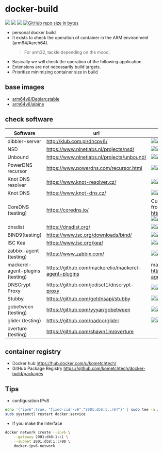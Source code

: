 # docker-build

![](https://img.shields.io/github/commit-activity/y/kometchtech/docker-build.svg?style=popout-square)
![](https://img.shields.io/github/last-commit/kometchtech/docker-build.svg?style=popout-square)
![](https://img.shields.io/github/repo-size/kometchtech/docker-build.svg?style=popout-square)
[![GitHub repo size in bytes](https://img.shields.io/github/repo-size/badges/shields.svg)](https://github.com/kometchtech/docker-build)

- personal docker build
- It exists to check the operation of container in the ARM environment (arm64/Aarch64).
  > For arm32, tackle depending on the mood.
- Basically we will check the operation of the following application.
- Extensions are not necessarily build targets.
- Prioritize minimizing container size in build

## base images

- [arm64v8/Debian:stable](https://hub.docker.com/r/arm64v8/debian/)
- [arm64v8/alpine](https://hub.docker.com/r/arm64v8/alpine/)

## check software

| Software                         | url                                                    | version                                                                                                                                                                                                                                                                                      |
| -------------------------------- | ------------------------------------------------------ | -------------------------------------------------------------------------------------------------------------------------------------------------------------------------------------------------------------------------------------------------------------------------------------------- |
| dibbler-server                   | <http://klub.com.pl/dhcpv6/>                           | [![](https://images.microbadger.com/badges/version/kometchtech/dibbler-server.svg)](https://microbadger.com/images/kometchtech/dibbler-server "Get your own version badge on microbadger.com")[![](https://images.microbadger.com/badges/image/kometchtech/dibbler-server.svg)](https://microbadger.com/images/kometchtech/dibbler-server "Get your own image badge on microbadger.com")![Docker Pulls](https://img.shields.io/docker/pulls/kometchtech/dibbler-server?style=flat-square)                                                                                               |
| NSD                              | <https://www.nlnetlabs.nl/projects/nsd/>               | [![](https://images.microbadger.com/badges/version/kometchtech/nsd.svg)](https://microbadger.com/images/kometchtech/nsd "Get your own version badge on microbadger.com")[![](https://images.microbadger.com/badges/image/kometchtech/nsd.svg)](https://microbadger.com/images/kometchtech/nsd "Get your own image badge on microbadger.com")![Docker Pulls](https://img.shields.io/docker/pulls/kometchtech/nsd?style=flat-square)                                                                                                                     |
| Unbound                          | <https://www.nlnetlabs.nl/projects/unbound/>           | [![](https://images.microbadger.com/badges/version/kometchtech/unbound.svg)](https://microbadger.com/images/kometchtech/unbound "Get your own version badge on microbadger.com")[![](https://images.microbadger.com/badges/image/kometchtech/unbound.svg)](https://microbadger.com/images/kometchtech/unbound "Get your own image badge on microbadger.com") ![Docker Pulls](https://img.shields.io/docker/pulls/kometchtech/unbound?style=flat-square)                                                                                                            |
| PowerDNS recursor                | <https://www.powerdns.com/recursor.html>               | [![](https://images.microbadger.com/badges/version/kometchtech/pdnsrec.svg)](https://microbadger.com/images/kometchtech/pdnsrec "Get your own version badge on microbadger.com")[![](https://images.microbadger.com/badges/image/kometchtech/pdnsrec.svg)](https://microbadger.com/images/kometchtech/pdnsrec "Get your own image badge on microbadger.com") ![Docker Pulls](https://img.shields.io/docker/pulls/kometchtech/pdnsrec)                                                                                                          |
| Knot DNS resolver                | <https://www.knot-resolver.cz/>                        | [![](https://images.microbadger.com/badges/version/kometchtech/kresd.svg)](https://microbadger.com/images/kometchtech/kresd "Get your own version badge on microbadger.com")[![](https://images.microbadger.com/badges/image/kometchtech/kresd.svg)](https://microbadger.com/images/kometchtech/kresd "Get your own image badge on microbadger.com") ![Docker Pulls](https://img.shields.io/docker/pulls/kometchtech/kresd?style=flat-square)                                                                                                                |
| Knot DNS                         | <https://www.knot-dns.cz/>                             | [![](https://images.microbadger.com/badges/version/kometchtech/knot.svg)](https://microbadger.com/images/kometchtech/knot "Get your own version badge on microbadger.com")[![](https://images.microbadger.com/badges/image/kometchtech/knot.svg)](https://microbadger.com/images/kometchtech/knot "Get your own image badge on microbadger.com") ![Docker Pulls](https://img.shields.io/docker/pulls/kometchtech/knot?style=flat-square)                                                                                                                  |
| CoreDNS (testing)                | <https://coredns.io/>                                  | Currently the Docker image is released from CoreDNS.io formula. <br> <https://hub.docker.com/r/coredns/coredns/> <br> [![](https://images.microbadger.com/badges/version/kometchtech/coredns.svg)](https://microbadger.com/images/kometchtech/coredns "Get your own version badge on microbadger.com")[![](https://images.microbadger.com/badges/image/kometchtech/coredns.svg)](https://microbadger.com/images/kometchtech/coredns "Get your own image badge on microbadger.com") ![Docker Pulls](https://img.shields.io/docker/pulls/kometchtech/coredns?style=flat-square) |
| dnsdist                          | <https://dnsdist.org/>                                 | [![](https://images.microbadger.com/badges/version/kometchtech/dnsdist.svg)](https://microbadger.com/images/kometchtech/dnsdist "Get your own version badge on microbadger.com")[![](https://images.microbadger.com/badges/image/kometchtech/dnsdist.svg)](https://microbadger.com/images/kometchtech/dnsdist "Get your own image badge on microbadger.com") ![Docker Pulls](https://img.shields.io/docker/pulls/kometchtech/dnsdist?style=flat-square)                                                                                                            |
| BIND9(testing)               | <https://www.isc.org/downloads/bind/>                  | [![](https://images.microbadger.com/badges/version/kometchtech/bind.svg)](https://microbadger.com/images/kometchtech/bind "Get your own version badge on microbadger.com")[![](https://images.microbadger.com/badges/image/kometchtech/bind.svg)](https://microbadger.com/images/kometchtech/bind "Get your own image badge on microbadger.com") ![Docker Pulls](https://img.shields.io/docker/pulls/kometchtech/bind?style=flat-square)                                                                                                                  |
| ISC Kea | <https://www.isc.org/kea/> | [![](https://images.microbadger.com/badges/version/kometchtech/kea.svg)](https://microbadger.com/images/kometchtech/kea "Get your own version badge on microbadger.com")[![](https://images.microbadger.com/badges/image/kometchtech/kea.svg)](https://microbadger.com/images/kometchtech/kea "Get your own image badge on microbadger.com") ![Docker Pulls](https://img.shields.io/docker/pulls/kometchtech/kea?style=flat-square)|
| zabbix-agent (testing)           | <https://www.zabbix.com/>                              | [![](https://images.microbadger.com/badges/version/kometchtech/zabbix-agent.svg)](https://microbadger.com/images/kometchtech/zabbix-agent "Get your own version badge on microbadger.com")[![](https://images.microbadger.com/badges/image/kometchtech/zabbix-agent.svg)](https://microbadger.com/images/kometchtech/zabbix-agent "Get your own image badge on microbadger.com") ![Docker Pulls](https://img.shields.io/docker/pulls/kometchtech/zabbix-agent?style=flat-square)|
| mackerel-agent-plugins (testing) | <https://github.com/mackerelio/mackerel-agent-plugins> |made a deb package for armhf / arm64. <br> <https://github.com/kometchtech/mackerel-agent-plugins> |
| DNSCrypt Proxy                   | <https://github.com/jedisct1/dnscrypt-proxy>           | [![](https://images.microbadger.com/badges/version/kometchtech/dnscrypt-proxy.svg)](https://microbadger.com/images/kometchtech/dnscrypt-proxy "Get your own version badge on microbadger.com")[![](https://images.microbadger.com/badges/image/kometchtech/dnscrypt-proxy.svg)](https://microbadger.com/images/kometchtech/dnscrypt-proxy "Get your own image badge on microbadger.com") ![Docker Pulls](https://img.shields.io/docker/pulls/kometchtech/dnscrypt-proxy?style=flat-square)                                                                                              |
| Stubby                           | <https://github.com/getdnsapi/stubby>                  | [![](https://images.microbadger.com/badges/version/kometchtech/stubby.svg)](https://microbadger.com/images/kometchtech/stubby "Get your own version badge on microbadger.com")[![](https://images.microbadger.com/badges/image/kometchtech/stubby.svg)](https://microbadger.com/images/kometchtech/stubby "Get your own image badge on microbadger.com") ![Docker Pulls](https://img.shields.io/docker/pulls/kometchtech/stubby?style=flat-square)                                                                                                              |
| gobetween (testing)                       | <https://github.com/yyyar/gobetween>                   | [![](https://images.microbadger.com/badges/version/kometchtech/gobetween.svg)](https://microbadger.com/images/kometchtech/gobetween "Get your own version badge on microbadger.com")[![](https://images.microbadger.com/badges/image/kometchtech/gobetween.svg)](https://microbadger.com/images/kometchtech/gobetween "Get your own image badge on microbadger.com") ![Docker Pulls](https://img.shields.io/docker/pulls/kometchtech/gobetween?style=flat-square)                                                                                                        |
| glider (testing)                          | <https://github.com/nadoo/glider>                      | [![](https://images.microbadger.com/badges/version/kometchtech/glider.svg)](https://microbadger.com/images/kometchtech/glider "Get your own version badge on microbadger.com")[![](https://images.microbadger.com/badges/image/kometchtech/glider.svg)](https://microbadger.com/images/kometchtech/glider "Get your own image badge on microbadger.com") ![Docker Pulls](https://img.shields.io/docker/pulls/kometchtech/glider?style=flat-square)                                                                                                              |
| overture (testing) | <https://github.com/shawn1m/overture> | |


## container registry

- Docker hub <https://hub.docker.com/u/kometchtech/>
- GitHub Package Registry <https://github.com/kometchtech/docker-build/packages>


## Tips

- configuration IPv6

```bash
echo '{"ipv6":true, "fixed-cidr-v6":"2001:db8:1::/64"}' | sudo tee -a /etc/docker/daemon.json
sudo systemctl restart docker.service
```

- If you make the Interface

```bash
docker network create --ipv6 \
    --gateway 2001:db8:1::1 \
    --subnet 2001:db8:1::/80 \
    docker-ipv6-network
```

